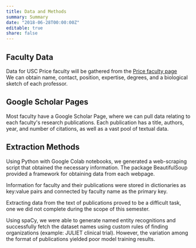 ```yaml
---
title: Data and Methods
summary: Summary
date: "2018-06-28T00:00:00Z"
editable: true
share: false
---
```

## Faculty Data

Data for USC Price faculty will be gathered from the [Price faculty page](https://priceschool.usc.edu/faculty/)  
We can obtain name, contact, position, expertise, degrees, and a biological sketch of each professor.  

## Google Scholar Pages

Most faculty have a Google Scholar Page, where we can pull data relating to each faculty's research publications.
Each publication has a title, authors, year, and number of citations, as well as a vast pool of textual data.

## Extraction Methods

Using Python with Google Colab notebooks, we generated a web-scraping script that obtained the necessary information. 
The package BeautifulSoup provided a framework for obtaining data from each webpage.  

Information for faculty and their publications were stored in dictionaries as key:value pairs and connected by faculty name as the primary key.

Extracting data from the text of publications proved to be a difficult task, one we did not complete during the scope of this semester. 

Using spaCy, we were able to generate named entity recognitions and successfully fetch the dataset names using custom rules of finding organizations (example: JULIET clinical trial). However, the variation among the format of publications yielded poor model training results.  
